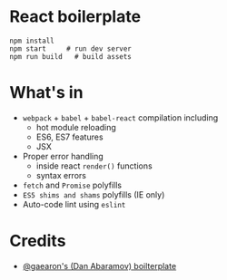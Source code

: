 # React boilerplate

```
npm install
npm start     # run dev server
npm run build   # build assets
```

# What's in

* `webpack` + `babel` + `babel-react` compilation including
  * hot module reloading
  * ES6, ES7 features
  * JSX
* Proper error handling
  * inside react `render()` functions
  * syntax errors
* `fetch` and `Promise` polyfills
* `ES5 shims and shams` polyfills (IE only)
* Auto-code lint using `eslint`

# Credits

* [@gaearon's (Dan Abaramov) boilterplate](react-transform-boilerplate)
